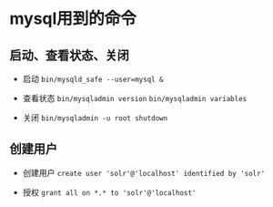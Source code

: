 # mysql用到的命令

## 启动、查看状态、关闭

- 启动
`bin/mysqld_safe --user=mysql &`

- 查看状态
`bin/mysqladmin version`
`bin/mysqladmin variables`

- 关闭
`bin/mysqladmin -u root shutdown`

## 创建用户

- 创建用户
`create user 'solr'@'localhost' identified by 'solr'`

- 授权
`grant all on *.* to 'solr'@'localhost'`
